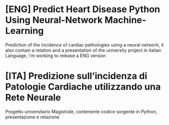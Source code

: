 # [ENG] Predict Heart Disease Python Using Neural-Network Machine-Learning
Prediction of the incidence of cardiac pathologies using a neural network, 
it also contain a relation and a presentation of the university project in italian Language,
i'm working to release a ENG version

# [ITA] Predizione sull’incidenza di Patologie Cardiache utilizzando una Rete Neurale
Progetto universitario Magistrale, contenente codice sorgente in Python, presentazione e relazione 
